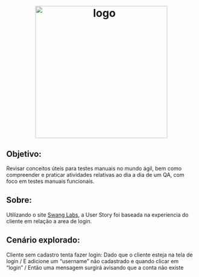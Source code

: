 <h1 align="center">
<h1 align="center">
  <br>
  <img src="https://user-images.githubusercontent.com/93685200/202745493-3abc5c7f-9b1e-4152-9e8c-1d536fa49ca7.png" alt="logo" height="350">
</h1>

## Objetivo: 
  
Revisar conceitos úteis para testes manuais no mundo ágil, bem como compreender e praticar atividades relativas ao dia a dia de um QA, com foco em testes manuais funcionais.

## Sobre:

Utilizando o site [Swang Labs](https://www.saucedemo.com/), a User Story foi baseada na experiencia do cliente em relação a area de login.

## Cenário explorado:

Cliente sem cadastro tenta fazer login:
  Dado que o cliente esteja na tela de login / 
  E adicione um “username” não cadastrado e quando clicar em “login” / 
  Então uma mensagem surgirá avisando que a conta não existe

 

  
  
